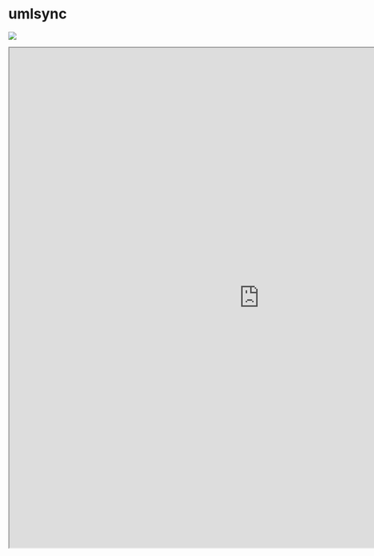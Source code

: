 umlsync
=======

[<img src="http://www.google.com.au/images/nav_logo7.png">](http://google.com.au/)


[<iframe width="1000" height="1000" src="http://umlsync.org"/>](http://umlsync.org)


[<iframe width="1000" height="1000" src="https://help.github.com/articles/user-organization-and-project-pages">](https://help.github.com)




Repository for diagram managment.
